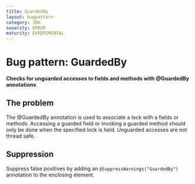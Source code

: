 ```yaml
---
title: GuardedBy
layout: bugpattern
category: JDK
severity: ERROR
maturity: EXPERIMENTAL
---
```


# Bug pattern: GuardedBy
__Checks for unguarded accesses to fields and methods with @GuardedBy annotations__

## The problem
The @GuardedBy annotation is used to associate a lock with a fields or methods. Accessing a guarded field or invoking a guarded method should only be done when the specified lock is held. Unguarded accesses are not thread safe.

## Suppression
Suppress false positives by adding an `@SuppressWarnings("GuardedBy")` annotation to the enclosing element.
